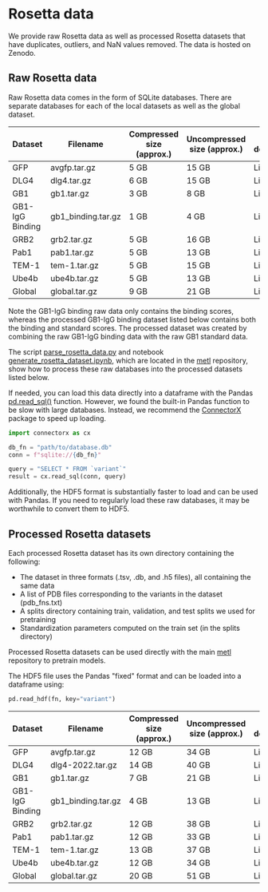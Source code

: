 # Rosetta data

We provide raw Rosetta data as well as processed Rosetta datasets that have duplicates, outliers, and NaN values removed. The data is hosted on Zenodo. 

## Raw Rosetta data
Raw Rosetta data comes in the form of SQLite databases. 
There are separate databases for each of the local datasets as well as the global dataset.

| Dataset         | Filename           | Compressed size (approx.) | Uncompressed size (approx.) | Direct download | MD5 checksum                       |
|-----------------|--------------------|---------------------------|-----------------------------|-----------------|------------------------------------|
| GFP             | avgfp.tar.gz       | 5 GB                      | 15 GB                       | Link            | `039141a2693c5e3907ff34cf19df8ee0` |
| DLG4            | dlg4.tar.gz        | 6 GB                      | 15 GB                       | Link            | `3c734d96bc636a477338e3b638f44e9f` |
| GB1             | gb1.tar.gz         | 3 GB                      | 8 GB                        | Link            | `ca4d2e90e81fd2a0d5f00017e5f0b145` |
| GB1-IgG Binding | gb1_binding.tar.gz | 1 GB                      | 4 GB                        | Link            | `59443943105b662adfbdb77dceb04a1e` |
| GRB2            | grb2.tar.gz        | 5 GB                      | 16 GB                       | Link            | `f0c30f43bf4ce47deb0423ffd00fefc8` |
| Pab1            | pab1.tar.gz        | 5 GB                      | 13 GB                       | Link            | `284e7bf4351814cb72a92c5c18a43de1` |
| TEM-1           | tem-1.tar.gz       | 5 GB                      | 15 GB                       | Link            | `e0295dd42447b2795771963afe201867` |
| Ube4b           | ube4b.tar.gz       | 5 GB                      | 13 GB                       | Link            | `bbefcd91863e18c1ac72af8f1c5f7b06` |
| Global          | global.tar.gz      | 9 GB                      | 21 GB                       | Link            | `74aad528e294433b0c55e0b8c5b75213` |

Note the GB1-IgG binding raw data only contains the binding scores, whereas the processed GB1-IgG binding dataset listed below contains both the binding and standard scores. 
The processed dataset was created by combining the raw GB1-IgG binding data with the raw GB1 standard data.

The script [parse_rosetta_data.py](https://github.com/gitter-lab/metl/blob/main/code/parse_rosetta_data.py) and notebook [generate_rosetta_dataset.ipynb](https://github.com/gitter-lab/metl/blob/main/notebooks/generate_rosetta_dataset.ipynb), which are located in the [metl](https://github.com/gitter-lab/metl) repository, show how to process these raw databases into the processed datasets listed below.

If needed, you can load this data directly into a dataframe with the Pandas [pd.read_sql()](https://pandas.pydata.org/pandas-docs/stable/reference/api/pandas.read_sql.html) function.
However, we found the built-in Pandas function to be slow with large databases. Instead, we recommend the [ConnectorX](https://github.com/sfu-db/connector-x) package to speed up loading.

```python
import connectorx as cx

db_fn = "path/to/database.db"
conn = f"sqlite://{db_fn}"

query = "SELECT * FROM `variant`"
result = cx.read_sql(conn, query)
```

Additionally, the HDF5 format is substantially faster to load and can be used with Pandas. If you need to regularly load these raw databases, it may be worthwhile to convert them to HDF5. 

## Processed Rosetta datasets
Each processed Rosetta dataset has its own directory containing the following:
- The dataset in three formats (.tsv, .db, and .h5 files), all containing the same data
- A list of PDB files corresponding to the variants in the dataset (pdb_fns.txt)
- A splits directory containing train, validation, and test splits we used for pretraining
- Standardization parameters computed on the train set (in the splits directory)

Processed Rosetta datasets can be used directly with the main [metl](https://github.com/gitter-lab/metl) repository to pretrain models.

The HDF5 file uses the Pandas "fixed" format and can be loaded into a dataframe using:
```python
pd.read_hdf(fn, key="variant")
```

| Dataset         | Filename           | Compressed size (approx.) | Uncompressed size (approx.) | Direct download | MD5 checksum                       |
|-----------------|--------------------|---------------------------|-----------------------------|-----------------|------------------------------------|
| GFP             | avgfp.tar.gz       | 12 GB                     | 34 GB                       | Link            | `a5536c91289cca054ad4de07fe8494e0` |
| DLG4            | dlg4-2022.tar.gz   | 14 GB                     | 40 GB                       | Link            | `81677115c1318e7720ebf3b866443a81` |
| GB1             | gb1.tar.gz         | 7 GB                      | 21 GB                       | Link            | `2c6efa9bc2d6a8f3e8b801f62397907a` |
| GB1-IgG Binding | gb1_binding.tar.gz | 4 GB                      | 13 GB                       | Link            | `68760620b893be9e8aacb15c7df4f01b` |
| GRB2            | grb2.tar.gz        | 12 GB                     | 38 GB                       | Link            | `6eeb625c4c934873808cf4d2a11fcf3e` |
| Pab1            | pab1.tar.gz        | 12 GB                     | 33 GB                       | Link            | `aa384c9984a9d8499b8468f2108e8c0e` |
| TEM-1           | tem-1.tar.gz       | 13 GB                     | 37 GB                       | Link            | `78a91362359a06070917529b41b82a63` |
| Ube4b           | ube4b.tar.gz       | 12 GB                     | 34 GB                       | Link            | `be071466be3c08fe7fec2431ea404b91` |
| Global          | global.tar.gz      | 20 GB                     | 51 GB                       | Link            | `02221f43363c23b06b156900fbd86957` |

